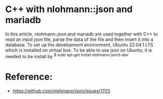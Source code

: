 
# C++ with nlohmann::json and mariadb 
In this article, nlohmann::json and mariadb are used together with C++ to read an input json file, parse the data of the file and then insert it into a database.
To set up the development environment, Ubuntu 22.04.1 LTS which is installed on virtual box.
To be able to use json on Ubuntu, it is needed to be install by 
<sup>$ sudo apt-get install nlohmann-json3-dev</sup>















# Reference:
* https://github.com/nlohmann/json/issues/1703
